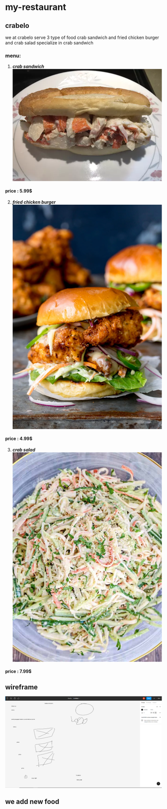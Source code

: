 # my-restaurant
##      **crabelo**
we at crabelo  serve 3 type of food  crab sandwich and fried chicken burger and crab salad specialize in crab sandwich
### menu:
1. **_crab sandwich_** ![crab sandwich](./photo/c1.webp)
#### **price** : 5.99$ 

2. **_fried chicken burger_** ![fried chicken burger](./photo/c3.webp)
#### **price** : 4.99$
3. **_crab salad_** ![crab salad](./photo/c2.jpg)
#### **price** : 7.99$

## wireframe 
![Wireframe](./photo/wireframe.png)
## we add new food 